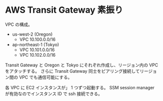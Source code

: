 # AWS Transit Gateway 素振り

VPC の構成。

- us-west-2 (Oregon)
  - VPC 10.100.0.0/16
- ap-northeast-1 (Tokyo)
  - VPC 10.101.0.0/16
  - VPC 10.102.0.0/16

Transit Gateway と Oregon と Tokyo にそれぞれ作成し、リージョン内の VPC をアタッチする。
さらに Transit Gateway 同士をピアリング接続してリージョン間の VPC でも通信可能にする。

各 VPC に EC2 インスタンスが」 1 つずつ起動する。
SSM session manager が有効なのでインスタンス ID で ssh 接続できる。
